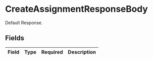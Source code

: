 # CreateAssignmentResponseBody

Default Response.


## Fields

| Field       | Type        | Required    | Description |
| ----------- | ----------- | ----------- | ----------- |